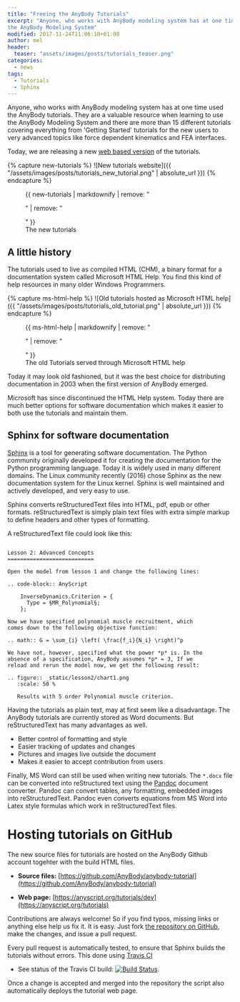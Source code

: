 ```yaml
---
title: "Freeing the AnyBody Tutorials"
excerpt: "Anyone, who works with AnyBody modeling system has at one time used the the AnyBody tutorials. They are a valuable resources when learning to use
the AnyBody Modeling System"
modified: 2017-11-24T11:06:10+01:00
author: mel
header:
  teaser: "assets/images/posts/tutorials_teaser.png"
categories:
  - news
tags: 
  - Tutorials
  - Sphinx
---
```


Anyone, who works with AnyBody modeling system has at one time used the AnyBody
tutorials. They are a valuable resource when learning to use the AnyBody
Modeling System and there are more than 15 different tutorials covering
everything from 'Getting Started' tutorials for the new users to very advanced
topics like force dependent kinematics and FEA interfaces.


Today, we are releasing a new [web based version](https://anyscript.org/tutorials) of the tutorials. 


{% capture new-tutorials %}
![New tutorials website]({{ "/assets/images/posts/tutorials_new_tutorial.png" | absolute_url }})
{% endcapture %}

<figure>
  {{ new-tutorials | markdownify | remove: "<p>" | remove: "</p>" }}
  <figcaption>The new tutorials</figcaption>
</figure>


## A little history

The tutorials used to live as compiled HTML (CHM), a binary format for a
documentation system called Microsoft HTML Help. You find this kind of help
resources in many older Windows Programmers. 

{% capture ms-html-help %}
![Old tutorials hosted as Microsoft HTML help]({{ "/assets/images/posts/tutorials_old_tutorial.png" | absolute_url }})
{% endcapture %}

<figure>
  {{ ms-html-help | markdownify | remove: "<p>" | remove: "</p>" }}
  <figcaption>The old Tutorials served through Microsoft HTML help</figcaption>
</figure>

Today it may look old fashioned, but it was the best choice for distributing
documentation in 2003 when the first version of AnyBody emerged. 

Microsoft has since discontinued the HTML Help system. Today there are much
better options for software documentation which makes it easier to both use the
tutorials and maintain them.


## Sphinx for software documentation

[Sphinx](http://www.sphinx-doc.org/en/stable/) is a tool for generating software
documentation. The Python community originally developed it for creating the
documentation for the Python programming language. Today it is widely used in
many different domains. The Linux community recently (2016) chose Sphinx as the
new documentation system for the Linux kernel. Sphinx is well maintained and
actively developed, and very easy to use.

Sphinx converts reStructuredText files into HTML, pdf, epub or other formats.
reStructuredText is simply plain text files with extra simple markup to define
headers and other types of formatting.

A reStructuredText file could look like this: 

```

Lesson 2: Advanced Concepts
===========================

Open the model from lesson 1 and change the following lines:

.. code-block:: AnyScript

    InverseDynamics.Criterion = {
      Type = §MR_Polynomial§;
    };

Now we have specified polynomial muscle recruitment, which 
comes down to the following objective function:

.. math:: G = \sum_{i} \left( \frac{f_i}{N_i} \right)^p

We have not, however, specified what the power *p* is. In the
absence of a specification, AnyBody assumes *p* = 3, If we 
reload and rerun the model now, we get the following result:

.. figure:: _static/lesson2/chart1.png
   :scale: 50 %
   
   Results with 5 order Polynomial muscle criterion.

``` 

Having the tutorials as plain text, may at first seem like a disadvantage. The
AnyBody tutorials are currently stored as Word documents. But reStructuredText
has many advantages as well.

- Better control of formatting and style
- Easier tracking of updates and changes
- Pictures and images live outside the document
- Makes it easier to accept contribution from users

Finally, MS Word can still be used when writing new tutorials. The `*.docx` file
can be converted into reStructured text using the [Pandoc](https://pandoc.org/)
document converter. Pandoc can convert tables, any formatting, embedded images
into reStructuredText. Pandoc even converts equations from MS Word into Latex
style formulas which work in reStructuredText files.


# Hosting tutorials on GitHub

The new source files for tutorials are hosted on the AnyBody Github account togehter with the build HTML files.

- **Source files:** [https://github.com/AnyBody/anybody-tutorial](https://github.com/AnyBody/anybody-tutorial)

- **Web page:** [https://anyscript.org/tutorials/dev](https://anyscript.org/tutorials)


Contributions are always welcome! So if you find typos, missing links or
anything else help us fix it. It is easy. Just fork [the repository on
GitHub](https://github.com/AnyBody/anybody-tutorial), make the changes, and
issue a pull request. 

Every pull request is automatically tested, to ensure that Sphinx builds the
tutorials without errors. This done using [Travis
CI](https://en.wikipedia.org/wiki/Travis_CI) 

- See status of the Travis CI build: [![Build Status](https://travis-ci.org/AnyBody/anybody-tutorial.svg?branch=master)](https://travis-ci.org/AnyBody/anybody-tutorial).

Once a change is accepted and merged into the repository the script also
automatically deploys the tutorial web page.








